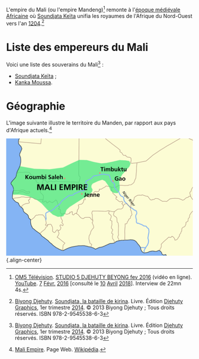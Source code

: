 <!-- TITLE: Mali (Empire) -->
<!-- SUBTITLE: Présentation de l'empire du Mali -->

L'empire du Mali (ou l'empire Mandeng)[^3] remonte à l'[époque médiévale Africaine](/histoire/epoque-medievale) où [Soundjata Keïta](/personnalite/homme/noble/souverain/empereur/afrique/nord-ouest/mali/soundjata-keita) unifia les royaumes de l'Afrique du Nord-Ouest vers l'an [1204](/histoire/date/calendrier-gregorien/par-annee/1204).[^1]

# Liste des empereurs du Mali
Voici une liste des souverains du Mali[^1] :
* [Soundjata Keïta](/personnalite/homme/noble/souverain/empereur/afrique/nord-ouest/mali/soundjata-keita) ;
* [Kanka Moussa](/personnalite/homme/noble/souverain/empereur/afrique/nord-ouest/mali/kanka-moussa).

# Géographie
L'image suivante illustre le territoire du Manden, par rapport aux pays d'Afrique actuels.[^2]

![Mali Empire Map](/uploads/map/mali-empire-map.png "Territoire de l'empire du Manden"){.align-center}


[^1]: [Biyong Djehuty](/personnalite/homme/ecrivain/afrique/ouest/pays/cameroun/djehuty-biyong). [Soundjata, la bataille de kirina](/ouvrage/soundjata-la-bataille-de-kirina). Livre. Édition [Djehuty Graphics](/organisme/djehuty-graphics), 1er trimestre [2014](/histoire/date/calendrier-gregorien/par-annee/2014). © 2013 Biyong Djehuty ; Tous droits réservés. ISBN 978-2-9545538-6-3
[^2]: [Mali Empire](https://en.wikipedia.org/wiki/Mali_Empire). Page Web. [Wikipédia](https://wikipedia.org).
[^3]: [OM5 Télévision](https://www.youtube.com/channel/UCaLMmJOTQdWCqEkteyDnn4w). [STUDIO 5 DJEHUTY BEYONG fev 2016](https://www.youtube.com/watch?time_continue=4&v=B3JxH7JnGsc) (vidéo en ligne). [YouTube](https://www.youtube.com). [7](/histoire/date/calendrier-gregorien/par-jour/7) [Févr.](/histoire/date/calendrier-gregorien/par-mois/fevrier) [2016](/histoire/date/calendrier-gregorien/par-annee/2016) [consulté le [10](/histoire/date/calendrier-gregorien/par-jour/10) [Avril](/histoire/date/calendrier-gregorien/par-mois/avril) [2018](/histoire/date/calendrier-gregorien/par-annee/2018)]. Interview de 22mn 4s.